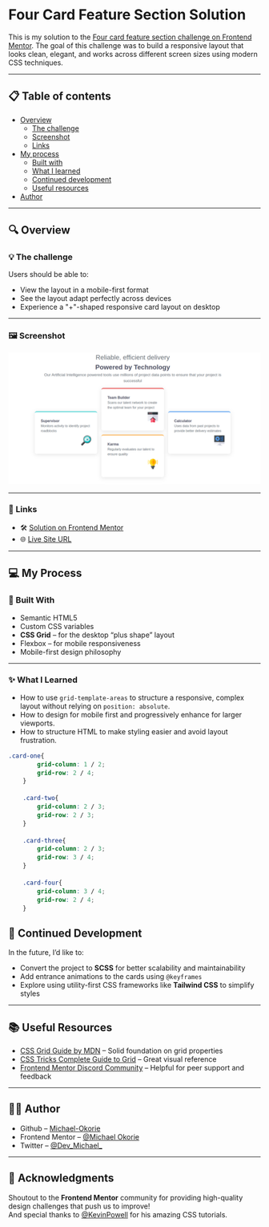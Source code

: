 # Four Card Feature Section Solution

This is my solution to the [Four card feature section challenge on Frontend Mentor](https://www.frontendmentor.io/challenges/four-card-feature-section-weK1eFYK). The goal of this challenge was to build a responsive layout that looks clean, elegant, and works across different screen sizes using modern CSS techniques.

---

## 📋 Table of contents

- [Overview](#overview)
  - [The challenge](#the-challenge)
  - [Screenshot](#screenshot)
  - [Links](#links)
- [My process](#my-process)
  - [Built with](#built-with)
  - [What I learned](#what-i-learned)
  - [Continued development](#continued-development)
  - [Useful resources](#useful-resources)
- [Author](#author)

---

## 🔍 Overview

### 💡 The challenge

Users should be able to:

- View the layout in a mobile-first format
- See the layout adapt perfectly across devices
- Experience a "+"-shaped responsive card layout on desktop

---

### 🖼️ Screenshot

![Screenshot of the project](./screenshot/screenshot.png)

---

### 🔗 Links

- 🛠️ [Solution on Frontend Mentor](https://www.frontendmentor.io/solutions/responsive-four-card-feature-grid-using-css-grid-and-media-queries-XXXXX)
- 🌐 [Live Site URL](https://yourusername.github.io/four-card-feature-section/)

---

## 💻 My Process

### 🧱 Built With

- Semantic HTML5
- Custom CSS variables
- **CSS Grid** – for the desktop “plus shape” layout
- Flexbox – for mobile responsiveness
- Mobile-first design philosophy

---

### ✨ What I Learned

- How to use `grid-template-areas` to structure a responsive, complex layout without relying on `position: absolute`.
- How to design for mobile first and progressively enhance for larger viewports.
- How to structure HTML to make styling easier and avoid layout frustration.

```css
.card-one{
        grid-column: 1 / 2;
        grid-row: 2 / 4;
    }

    .card-two{
        grid-column: 2 / 3;
        grid-row: 2 / 3;
    }

    .card-three{
        grid-column: 2 / 3;
        grid-row: 3 / 4;
    }

    .card-four{
        grid-column: 3 / 4;
        grid-row: 2 / 4;
    }
```
## 🚧 Continued Development

In the future, I’d like to:

- Convert the project to **SCSS** for better scalability and maintainability  
- Add entrance animations to the cards using `@keyframes`
- Explore using utility-first CSS frameworks like **Tailwind CSS** to simplify styles

---

## 📚 Useful Resources

- [CSS Grid Guide by MDN](https://developer.mozilla.org/en-US/docs/Web/CSS/CSS_Grid_Layout) – Solid foundation on grid properties  
- [CSS Tricks Complete Guide to Grid](https://css-tricks.com/snippets/css/complete-guide-grid/) – Great visual reference  
- [Frontend Mentor Discord Community](https://discord.gg/frontendmentor) – Helpful for peer support and feedback

---

## 👨‍💻 Author

- Github – [Michael-Okorie](https://github.com/Michael-Okorie)  
- Frontend Mentor – [@Michael Okorie](https://www.frontendmentor.io/profile/Michael-Okorie)  
- Twitter – [@Dev_Michael_](https://x.com/Dev_Michael_)

---

## 🙌 Acknowledgments

Shoutout to the **Frontend Mentor** community for providing high-quality design challenges that push us to improve!  
And special thanks to [@KevinPowell](https://www.youtube.com/kepowob) for his amazing CSS tutorials.

